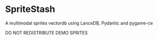 # SpriteStash
A multimodal sprites vectordb using LanceDB, Pydantic and pygame-ce


DO NOT REDISTRIBUTE DEMO SPRITES